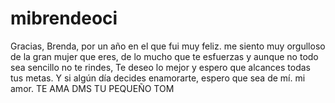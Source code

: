 # mibrendeoci
Gracias, Brenda, por un año en el que fui muy feliz.  me siento muy orgulloso de la gran mujer que eres, de lo mucho que te esfuerzas y aunque no todo sea sencillo no te rindes, Te deseo lo mejor y espero que alcances todas tus metas. Y si algún día decides enamorarte, espero que sea de mí. mi amor. TE AMA DMS TU PEQUEÑO TOM
